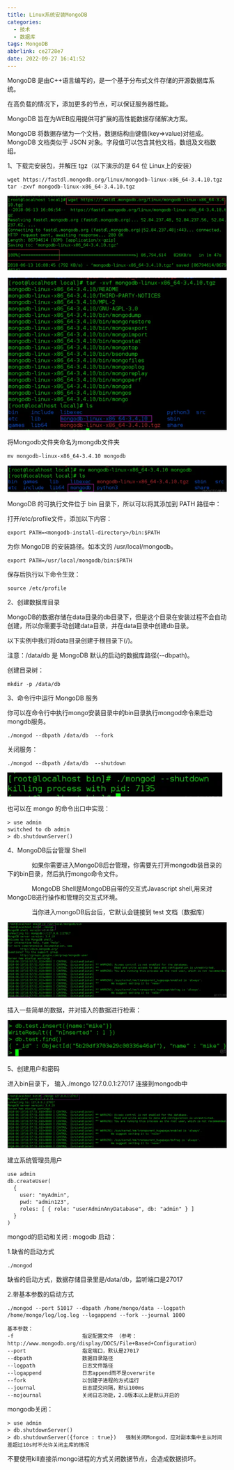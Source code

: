 ```yaml
---
title: Linux系统安装MongoDB
categories:
  - 技术
  - 数据库
tags: MongoDB
abbrlink: ce2728e7
date: 2022-09-27 16:41:52
---
```


MongoDB 是由C++语言编写的，是一个基于分布式文件存储的开源数据库系统。

在高负载的情况下，添加更多的节点，可以保证服务器性能。

MongoDB 旨在为WEB应用提供可扩展的高性能数据存储解决方案。

MongoDB 将数据存储为一个文档，数据结构由键值(key=>value)对组成。MongoDB 文档类似于 JSON 对象。字段值可以包含其他文档，数组及文档数组。

<!--more-->

1、下载完安装包，并解压 tgz（以下演示的是 64 位 Linux上的安装）

```
wget https://fastdl.mongodb.org/linux/mongodb-linux-x86_64-3.4.10.tgz
tar -zxvf mongodb-linux-x86_64-3.4.10.tgz
```

![image-20220927164414806](Linux系统安装MongoDB/image-20220927164414806.png)

![image-20220927164425922](Linux系统安装MongoDB/image-20220927164425922.png)


将Mongodb文件夹命名为mongdb文件夹

```
mv mongodb-linux-x86_64-3.4.10 mongodb
```

![image-20220927164505063](Linux系统安装MongoDB/image-20220927164505063.png)

MongoDB 的可执行文件位于 bin 目录下，所以可以将其添加到 PATH 路径中：

打开/etc/profile文件，添加以下内容：

```
export PATH=<mongodb-install-directory>/bin:$PATH
```

<mongodb-install-directory> 为你 MongoDB 的安装路径。如本文的 /usr/local/mongodb。

```
export PATH=/usr/local/mongodb/bin:$PATH
```

保存后执行以下命令生效：

```
source /etc/profile
```

2、创建数据库目录

MongoDB的数据存储在data目录的db目录下，但是这个目录在安装过程不会自动创建，所以你需要手动创建data目录，并在data目录中创建db目录。

以下实例中我们将data目录创建于根目录下(/)。

注意：/data/db 是 MongoDB 默认的启动的数据库路径(--dbpath)。

创建目录树：

```
mkdir -p /data/db
```

3、命令行中运行 MongoDB 服务

你可以在命令行中执行mongo安装目录中的bin目录执行mongod命令来启动mongdb服务。

```
./mongod --dbpath /data/db  --fork
```

关闭服务：

```
./mongod --dbpath /data/db  --shutdown
```

![image-20220927164725598](Linux系统安装MongoDB/image-20220927164725598.png)

也可以在 mongo 的命令出口中实现：

```
> use admin
switched to db admin
> db.shutdownServer()
```

4、MongoDB后台管理 Shell

　　　　如果你需要进入MongoDB后台管理，你需要先打开mongodb装目录的下的bin目录，然后执行mongo命令文件。

　　　　MongoDB Shell是MongoDB自带的交互式Javascript shell,用来对MongoDB进行操作和管理的交互式环境。

　　　　当你进入mongoDB后台后，它默认会链接到 test 文档（数据库）

![image-20220927164917334](Linux系统安装MongoDB/image-20220927164917334.png)

插入一些简单的数据，并对插入的数据进行检索：

![image-20220927164958675](Linux系统安装MongoDB/image-20220927164958675.png)

5、创建用户和密码

进入bin目录下，  输入./mongo 127.0.0.1:27017 连接到mongodb中

![image-20220927165029061](Linux系统安装MongoDB/image-20220927165029061.png)

建立系统管理员用户

```
use admin
db.createUser(
  {
    user: "myAdmin",
    pwd: "admin123",
    roles: [ { role: "userAdminAnyDatabase", db: "admin" } ]
  }
)
```

mongod的启动和关闭 :
mogodb 启动：

1.缺省的启动方式

```
./mongod  
```

缺省的启动方式，数据存储目录里是/data/db，监听端口是27017

2.带基本参数的启动方式

```
./mongod --port 51017 --dbpath /home/mongo/data --logpath /home/mongo/log/log.log --logappend --fork --journal 1000 
```

```
基本参数：
-f                      指定配置文件 （参考： http://www.mongodb.org/display/DOCS/File+Based+Configuration）
--port                  指定端口，默认是27017
--dbpath                数据目录路径
--logpath               日志文件路径
--logappend             日志append而不是overwrite
--fork                  以创建子进程的方式运行
--journal               日志提交间隔，默认100ms
--nojournal             关闭日志功能，2.0版本以上是默认开启的
```

mongodb关闭：

```
> use admin
> db.shutdownServer()
> db.shutdownServer({force : true})   强制关闭Mongod，应对副本集中主从时间差超过10s时不允许关闭主库的情况
```

不要使用kill直接杀mongo进程的方式关闭数据节点，会造成数据损坏。
